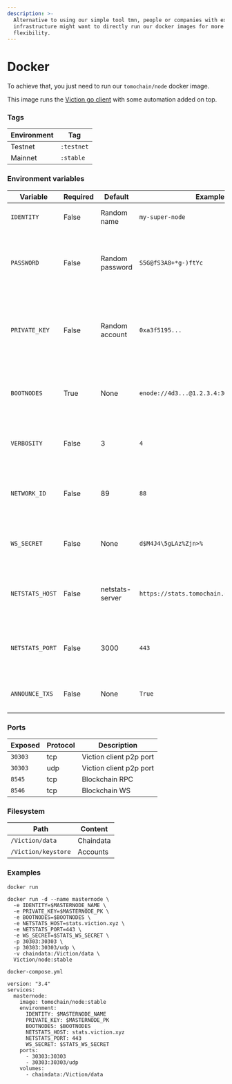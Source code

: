 ```yaml
---
description: >-
  Alternative to using our simple tool tmn, people or companies with existing
  infrastructure might want to directly run our docker images for more
  flexibility.
---
```


# Docker

To achieve that, you just need to run our `tomochain/node` docker image.

This image runs the [Viction go client](https://github.com/BuildOnViction/tomochain) with some automation added on top.

### Tags <a href="#tags" id="tags"></a>

| Environment | Tag        |
| ----------- | ---------- |
| Testnet     | `:testnet` |
| Mainnet     | `:stable`  |

### Environment variables <a href="#environment-variables" id="environment-variables"></a>

| Variable        | Required | Default         | Example                                    | Description                                                                                                   |
| --------------- | -------- | --------------- | ------------------------------------------ | ------------------------------------------------------------------------------------------------------------- |
| `IDENTITY`      | False    | Random name     | `my-super-node`                            | The name of your asternode                                                                                    |
| `PASSWORD`      | False    | Random password | `S5G@fS3A8+*g-)ftYc`                       | The password used by the the client to localy encrypt its account                                             |
| `PRIVATE_KEY`   | False    | Random account  | `0xa3f5195...`                             | The private key of the account who will identify the node and receive txs fees                                |
| `BOOTNODES`     | True     | None            | `enode://4d3...@1.2.3.4:30301,enode://...` | The comma separated list of bootnodes. Find them [here](https://docs.viction.xyz/general/networks/)           |
| `VERBOSITY`     | False    | 3               | `4`                                        | The level of logging (default one should be enough)                                                           |
| `NETWORK_ID`    | False    | 89              | `88`                                       | The network id of the join your node is joining. Find them [here](https://docs.viction.xyz/general/networks/) |
| `WS_SECRET`     | False    | None            | `d$M4J4\5gLAz%Zjn>%`                       | The password to send data to the stats website                                                                |
| `NETSTATS_HOST` | False    | netstats-server | `https://stats.tomochain.com`              | The stats website to report to, regarding to your environment                                                 |
| `NETSTATS_PORT` | False    | 3000            | `443`                                      | The port used by the stats website (usually 443)                                                              |
| `ANNOUNCE_TXS`  | False    | None            | `True`                                     | Enable reporting transactions via RPC/WS                                                                      |

### Ports <a href="#ports" id="ports"></a>

| Exposed | Protocol | Description             |
| ------- | -------- | ----------------------- |
| `30303` | tcp      | Viction client p2p port |
| `30303` | udp      | Viction client p2p port |
| `8545`  | tcp      | Blockchain RPC          |
| `8546`  | tcp      | Blockchain WS           |

### Filesystem <a href="#filesystem" id="filesystem"></a>

| Path                | Content   |
| ------------------- | --------- |
| `/Viction/data`     | Chaindata |
| `/Viction/keystore` | Accounts  |

### Examples <a href="#examples" id="examples"></a>

`docker run`

```
docker run -d --name masternode \
  -e IDENTITY=$MASTERNODE_NAME \
  -e PRIVATE_KEY=$MASTERNODE_PK \
  -e BOOTNODES=$BOOTNODES \
  -e NETSTATS_HOST=stats.viction.xyz \
  -e NETSTATS_PORT=443 \
  -e WS_SECRET=$STATS_WS_SECRET \
  -p 30303:30303 \
  -p 30303:30303/udp \
  -v chaindata:/Viction/data \
  Viction/node:stable
```

`docker-compose.yml`

```
version: "3.4"
services:
  masternode:
    image: tomochain/node:stable
    environment:
      IDENTITY: $MASTERNODE_NAME
      PRIVATE_KEY: $MASTERNODE_PK
      BOOTNODES: $BOOTNODES
      NETSTATS_HOST: stats.viction.xyz
      NETSTATS_PORT: 443
      WS_SECRET: $STATS_WS_SECRET
    ports:
      - 30303:30303
      - 30303:30303/udp
    volumes:
      - chaindata:/Viction/data
```
